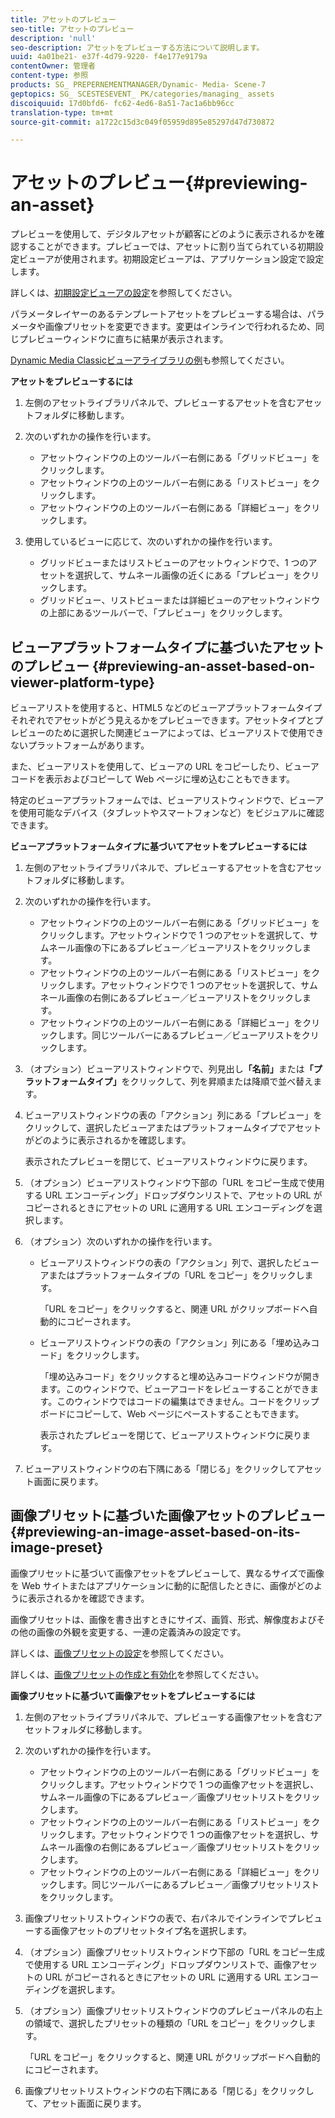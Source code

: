 ```yaml
---
title: アセットのプレビュー
seo-title: アセットのプレビュー
description: 'null'
seo-description: アセットをプレビューする方法について説明します。
uuid: 4a01be21- e37f-4d79-9220- f4e177e9179a
contentOwner: 管理者
content-type: 参照
products: SG_ PREPERNEMENTMANAGER/Dynamic- Media- Scene-7
geptopics: SG_ SCESTESEVENT_ PK/categories/managing_ assets
discoiquuid: 17d0bfd6- fc62-4ed6-8a51-7ac1a6bb96cc
translation-type: tm+mt
source-git-commit: a1722c15d3c049f05959d895e85297d47d730872

---
```



# アセットのプレビュー{#previewing-an-asset}

プレビューを使用して、デジタルアセットが顧客にどのように表示されるかを確認することができます。プレビューでは、アセットに割り当てられている初期設定ビューアが使用されます。初期設定ビューアは、アプリケーション設定で設定します。

詳しくは、[初期設定ビューアの設定](application-setup.md#configuring_default_viewers)を参照してください。

パラメータレイヤーのあるテンプレートアセットをプレビューする場合は、パラメータや画像プリセットを変更できます。変更はインラインで行われるため、同じプレビューウィンドウに直ちに結果が表示されます。

[Dynamic Media Classicビューアライブラリの例](https://marketing.adobe.com/resources/help/en_US/s7/vlist/vlist.html)も参照してください。

**アセットをプレビューするには**

1. 左側のアセットライブラリパネルで、プレビューするアセットを含むアセットフォルダに移動します。
1. 次のいずれかの操作を行います。

   * アセットウィンドウの上のツールバー右側にある「グリッドビュー」をクリックします。
   * アセットウィンドウの上のツールバー右側にある「リストビュー」をクリックします。
   * アセットウィンドウの上のツールバー右側にある「詳細ビュー」をクリックします。

1. 使用しているビューに応じて、次のいずれかの操作を行います。

   * グリッドビューまたはリストビューのアセットウィンドウで、1 つのアセットを選択して、サムネール画像の近くにある「プレビュー」をクリックします。
   * グリッドビュー、リストビューまたは詳細ビューのアセットウィンドウの上部にあるツールバーで、「プレビュー」をクリックします。

## ビューアプラットフォームタイプに基づいたアセットのプレビュー {#previewing-an-asset-based-on-viewer-platform-type}

ビューアリストを使用すると、HTML5 などのビューアプラットフォームタイプそれぞれでアセットがどう見えるかをプレビューできます。アセットタイプとプレビューのために選択した関連ビューアによっては、ビューアリストで使用できないプラットフォームがあります。

また、ビューアリストを使用して、ビューアの URL をコピーしたり、ビューアコードを表示およびコピーして Web ページに埋め込むこともできます。

特定のビューアプラットフォームでは、ビューアリストウィンドウで、ビューアを使用可能なデバイス（タブレットやスマートフォンなど）をビジュアルに確認できます。

**ビューアプラットフォームタイプに基づいてアセットをプレビューするには**

1. 左側のアセットライブラリパネルで、プレビューするアセットを含むアセットフォルダに移動します。
1. 次のいずれかの操作を行います。

   * アセットウィンドウの上のツールバー右側にある「グリッドビュー」をクリックします。アセットウィンドウで 1 つのアセットを選択して、サムネール画像の下にあるプレビュー／ビューアリストをクリックします。
   * アセットウィンドウの上のツールバー右側にある「リストビュー」をクリックします。アセットウィンドウで 1 つのアセットを選択して、サムネール画像の右側にあるプレビュー／ビューアリストをクリックします。
   * アセットウィンドウの上のツールバー右側にある「詳細ビュー」をクリックします。同じツールバーにあるプレビュー／ビューアリストをクリックします。

1. （オプション）ビューアリストウィンドウで、列見出し&#x200B;**「名前」**&#x200B;または&#x200B;**「プラットフォームタイプ」**&#x200B;をクリックして、列を昇順または降順で並べ替えます。
1. ビューアリストウィンドウの表の「アクション」列にある「プレビュー」をクリックして、選択したビューアまたはプラットフォームタイプでアセットがどのように表示されるかを確認します。

   表示されたプレビューを閉じて、ビューアリストウィンドウに戻ります。

1. （オプション）ビューアリストウィンドウ下部の「URL をコピー生成で使用する URL エンコーディング」ドロップダウンリストで、アセットの URL がコピーされるときにアセットの URL に適用する URL エンコーディングを選択します。
1. （オプション）次のいずれかの操作を行います。

   * ビューアリストウィンドウの表の「アクション」列で、選択したビューアまたはプラットフォームタイプの「URL をコピー」をクリックします。

      「URL をコピー」をクリックすると、関連 URL がクリップボードへ自動的にコピーされます。

   * ビューアリストウィンドウの表の「アクション」列にある「埋め込みコード」をクリックします。

      「埋め込みコード」をクリックすると埋め込みコードウィンドウが開きます。このウィンドウで、ビューアコードをレビューすることができます。このウィンドウではコードの編集はできません。コードをクリップボードにコピーして、Web ページにペーストすることもできます。

      表示されたプレビューを閉じて、ビューアリストウィンドウに戻ります。

1. ビューアリストウィンドウの右下隅にある「閉じる」をクリックしてアセット画面に戻ります。

## 画像プリセットに基づいた画像アセットのプレビュー {#previewing-an-image-asset-based-on-its-image-preset}

画像プリセットに基づいて画像アセットをプレビューして、異なるサイズで画像を Web サイトまたはアプリケーションに動的に配信したときに、画像がどのように表示されるかを確認できます。

画像プリセットは、画像を書き出すときにサイズ、画質、形式、解像度およびその他の画像の外観を変更する、一連の定義済みの設定です。

詳しくは、[画像プリセットの設定](setting-image-presets.md#setting_up_image_presets)を参照してください。

詳しくは、[画像プリセットの作成と有効化](creating-enabling-image-presets.md#creating_and_enabling_image_presets)を参照してください。

**画像プリセットに基づいて画像アセットをプレビューするには**

1. 左側のアセットライブラリパネルで、プレビューする画像アセットを含むアセットフォルダに移動します。
1. 次のいずれかの操作を行います。

   * アセットウィンドウの上のツールバー右側にある「グリッドビュー」をクリックします。アセットウィンドウで 1 つの画像アセットを選択し、サムネール画像の下にあるプレビュー／画像プリセットリストをクリックします。
   * アセットウィンドウの上のツールバー右側にある「リストビュー」をクリックします。アセットウィンドウで 1 つの画像アセットを選択し、サムネール画像の右側にあるプレビュー／画像プリセットリストをクリックします。
   * アセットウィンドウの上のツールバー右側にある「詳細ビュー」をクリックします。同じツールバーにあるプレビュー／画像プリセットリストをクリックします。

1. 画像プリセットリストウィンドウの表で、右パネルでインラインでプレビューする画像アセットのプリセットタイプ名を選択します。
1. （オプション）画像プリセットリストウィンドウ下部の「URL をコピー生成で使用する URL エンコーディング」ドロップダウンリストで、画像アセットの URL がコピーされるときにアセットの URL に適用する URL エンコーディングを選択します。
1. （オプション）画像プリセットリストウィンドウのプレビューパネルの右上の領域で、選択したプリセットの種類の「URL をコピー」をクリックします。

   「URL をコピー」をクリックすると、関連 URL がクリップボードへ自動的にコピーされます。

1. 画像プリセットリストウィンドウの右下隅にある「閉じる」をクリックして、アセット画面に戻ります。

